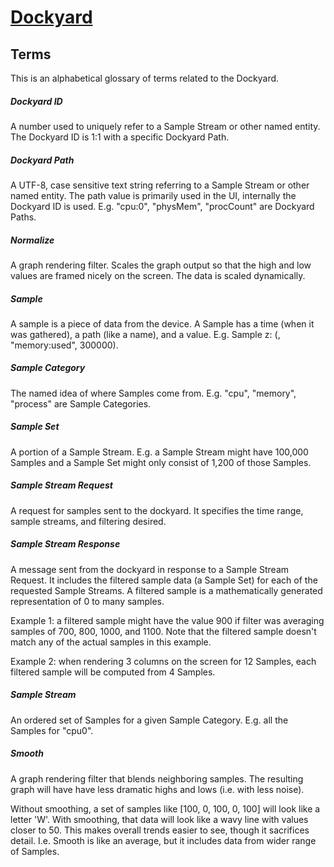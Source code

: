 # [Dockyard](README.md)

## Terms

This is an alphabetical glossary of terms related to the Dockyard.

##### Dockyard ID
A number used to uniquely refer to a Sample Stream or other named entity. The
Dockyard ID is 1:1 with a specific Dockyard Path.

##### Dockyard Path
A UTF-8, case sensitive text string referring to a Sample Stream or other named
entity. The path value is primarily used in the UI, internally the Dockyard ID
is used. E.g. "cpu:0", "physMem", "procCount" are Dockyard Paths.

##### Normalize
A graph rendering filter.
Scales the graph output so that the high and low values are framed nicely on
the screen. The data is scaled dynamically.

##### Sample
A sample is a piece of data from the device. A Sample has a time (when it was
gathered), a path (like a name), and a value. E.g. Sample z: (<time T>,
"memory:used", 300000).

##### Sample Category
The named idea of where Samples come from. E.g. "cpu", "memory", "process" are
Sample Categories.

##### Sample Set
A portion of a Sample Stream. E.g. a Sample Stream might have 100,000 Samples
and a Sample Set might only consist of 1,200 of those Samples.

##### Sample Stream Request
A request for samples sent to the dockyard. It specifies the time range,
sample streams, and filtering desired.

##### Sample Stream Response
A message sent from the dockyard in response to a Sample Stream Request.
It includes the filtered sample data (a Sample Set) for each of the requested
Sample Streams. A filtered sample is a mathematically generated representation
of 0 to many samples.

Example 1: a filtered sample might have the value 900 if filter was averaging
samples of 700, 800, 1000, and 1100. Note that the filtered sample doesn't match
any of the actual samples in this example.

Example 2: when rendering 3 columns on the screen for 12 Samples, each filtered
sample will be computed from 4 Samples.

##### Sample Stream
An ordered set of Samples for a given Sample Category. E.g. all the Samples for
"cpu0".

##### Smooth
A graph rendering filter that blends neighboring samples. The resulting graph
will have have less dramatic highs and lows (i.e. with less noise).

Without smoothing, a set of samples like [100, 0, 100, 0, 100] will look like a
letter 'W'. With smoothing, that data will look like a wavy line with values
closer to 50. This makes overall trends easier to see, though it sacrifices
detail. I.e. Smooth is like an average, but it includes data from wider range of
Samples.
